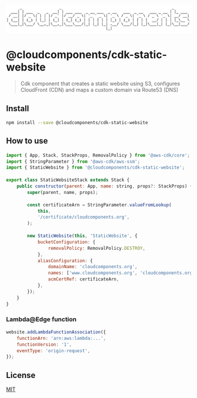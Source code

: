 ![cloudcomponents Logo](../../logo.png)

# @cloudcomponents/cdk-static-website

> Cdk component that creates a static website using S3, configures CloudFront (CDN) and maps a custom domain via Route53 (DNS)

## Install

```bash
npm install --save @cloudcomponents/cdk-static-website
```

## How to use

```javascript
import { App, Stack, StackProps, RemovalPolicy } from '@aws-cdk/core';
import { StringParameter } from '@aws-cdk/aws-ssm';
import { StaticWebsite } from '@cloudcomponents/cdk-static-website';

export class StaticWebsiteStack extends Stack {
    public constructor(parent: App, name: string, props?: StackProps) {
        super(parent, name, props);

        const certificateArn = StringParameter.valueFromLookup(
            this,
            '/certificate/cloudcomponents.org',
        );

        new StaticWebsite(this, 'StaticWebsite', {
            bucketConfiguration: {
                removalPolicy: RemovalPolicy.DESTROY,
            },
            aliasConfiguration: {
                domainName: 'cloudcomponents.org',
                names: ['www.cloudcomponents.org', 'cloudcomponents.org'],
                acmCertRef: certificateArn,
            },
        });
    }
}
```

### Lambda@Edge function

```javascript
website.addLambdaFunctionAssociation({
    functionArn: 'arn:aws:lambda:...',
    functionVersion: '1',
    eventType: 'origin-request',
});
```

## License

[MIT](../../LICENSE)
